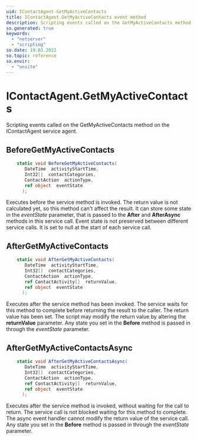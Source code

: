 ```yaml
---
uid: IContactAgent-GetMyActiveContacts
title: IContactAgent.GetMyActiveContacts event method
description: Scripting events called on the GetMyActiveContacts method on the IContactAgent service agent.
so.generated: true
keywords:
  - "netserver"
  - "scripting"
so.date: 19.03.2021
so.topic: reference
so.envir:
  - "onsite"
---
```

# IContactAgent.GetMyActiveContacts

Scripting events called on the <see cref='M:SuperOffice.CRM.Services.IContactAgent.GetMyActiveContacts'>GetMyActiveContacts</see> method on the <see cref='IContactAgent'>IContactAgent</see>  service agent.

## BeforeGetMyActiveContacts
```cs
    static void BeforeGetMyActiveContacts(
       DateTime  activityStartTime,
       Int32[]  contactCategories,
       ContactAction  actionType,
       ref object  eventState
      );
```
Executes before the service method is invoked.
The return value is not calculated yet, so this method can't affect the result.
It can store some state in the *eventState* parameter, that is passed to the **After** and **AfterAsync** methods in this service call.
Event state is not preserved between different service calls. It is set to null at the start of each service call.
## AfterGetMyActiveContacts
```cs
    static void AfterGetMyActiveContacts(
       DateTime  activityStartTime,
       Int32[]  contactCategories,
       ContactAction  actionType,
       ref ContactActivity[]  returnValue,
       ref object  eventState
      );
```
Executes after the service method has been invoked. The service waits for this method to complete before returning the result to the caller.
The return value has been set. The script may modify the return value by altering the **returnValue** parameter.
Any state you set in the **Before** method is passed in through the *eventState* parameter.
## AfterGetMyActiveContactsAsync
```cs
    static void AfterGetMyActiveContactsAsync(
       DateTime  activityStartTime,
       Int32[]  contactCategories,
       ContactAction  actionType,
       ref ContactActivity[]  returnValue,
       ref object  eventState
      );
```
Executes after the service method is invoked, without waiting for the call to return.
The service call is not blocked waiting for this method to complete.
The async event handler cannot modify the return value of the service call.
Any state you set in the **Before** method is passed in through the *eventState* parameter.


